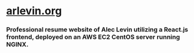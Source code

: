 # [arlevin.org](arlevin.org)
### Professional resume website of Alec Levin utilizing a React.js frontend, deployed on an AWS EC2 CentOS server running NGINX.
